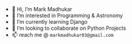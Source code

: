 - 👋 Hi, I’m Mark Madhukar
- 👀 I’m interested in Programming & Astronomy
- 🌱 I’m currently learning Django
- 💞️ I’m looking to collaborate on Python Projects
- 📫 reach me @ `markmadhukar03@gmail.com`

<!---
programmer2215/programmer2215 is a ✨ special ✨ repository because its `README.md` (this file) appears on your GitHub profile.
You can click the Preview link to take a look at your changes.
--->
